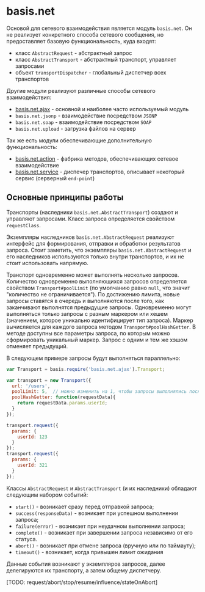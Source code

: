 # basis.net

Основой для сетевого взаимодействия является модуль `basis.net`. Он не реализует конкретного способа сетевого сообщения, но предоставляет базовую функциональность, куда входят:

- класс `AbstractRequest` - абстрактный запрос
- класс `AbstractTransport` - абстрактный транспорт, управляет запросами
- объект `transportDispatcher` - глобальный диспетчер всех транспортов

Другие модули реализуют различные способы сетевого взаимодействия:

- [basis.net.ajax](basis.net.ajax.md) - основной и наиболее часто используемый модуль
- `basis.net.jsonp` - взаимодействие посредством `JSONP`
- `basis.net.soap` - взаимодействие посредством `SOAP`
- `basis.net.upload` - загрузка файлов на сервер

Так же есть модули обеспечивающие дополнительную функциональность:

- [basis.net.action](basis.net.action.md) - фабрика методов, обеспечивающих сетевое взаимодействие
- [basis.net.service](basis.net.service.md) - диспечер транспортов, описывает некоторый сервис (серверный `end-point`)

## Основные принципы работы

Транспорты (наследники `basis.net.AbstractTransport`) создают и управляют запросами. Класс запроса определяется свойством `requestClass`.

Экземпляры наследников `basis.net.AbstractRequest` реализуют интерфейс для формирования, отправки и обработки результатов запроса. Стоит заметить, что экземпляры `basis.net.AbstractRequest` и его наследников используются только внутри транспортов, и их не стоит использовать напрямую.

Транспорт одновременно может выполнять несколько запросов. Количество одновременно выполняющихся запросов определяется свойством `Transport#poolLimit` (по умолчанию равно `null`, что значит "количество не ограничивается"). По достижению лимита, новые запросы ставятся в очередь и выполняются после того, как заканчивают выполнятся предыдущие запросы. Одновременно могут выполняться только запросы с разным маркером или хешем (значением, которое уникально идентифицирует тип запроса). Маркер вычисляется для каждого запроса методом `Transport#poolHashGetter`. В методе доступны все параметры запроса, по которым можно сформировать уникальный маркер. Запрос с одним и тем же хэшом отменяет предыдущий.

В следующем примере запросы будут выполняться параллельно:

```js
var Transport = basis.require('basis.net.ajax').Transport;

var transport = new Transport({
  url: '/users',
  poolLimit: 5,  // можно изменить на 1, чтобы запросы выполнялись последовательно
  poolHashGetter: function(requestData){
    return requestData.params.userId;
  }
});

transport.request({
  params: {
    userId: 123
  }
});
transport.request({
  params: {
    userId: 321
  }
});
```

Классы `AbstractRequest` и `AbstractTransport` (и их наследники) обладают следующим набором событий:

  * `start()` - возникает сразу перед отправкой запроса;
  * `success(responseData)` - возникает при успешном выполнении запроса;
  * `failure(error)` - возникает при неудачном выполнении запроса;
  * `complete()` - возникает при завершении запроса независимо от его статуса.
  * `abort()` - возникает при отмене запроса (вручную или по таймауту);
  * `timeout()` - возникает, когда привышен лимит ожидания

Данные события возникают у экземпляров запросов, далее делегируются их транспорту, а затем общему диспетчеру.

[TODO: request/abort/stop/resume/influence/stateOnAbort]
